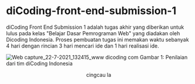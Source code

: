 # diCoding-front-end-submission-1

diCoding Front End Submission 1 adalah tugas akhir yang diberikan untuk lulus pada kelas "Belajar Dasar Pemrograman Web" yang diadakan oleh Dicoding Indonesia. Proses pembuatan tugas ini memakan waktu sebanyak 4 hari dengan rincian 3 hari mencari ide dan 1 hari realisasi ide.

![Web capture_22-7-2021_132415_www dicoding com](https://user-images.githubusercontent.com/56010150/126597818-0f7dcb53-c114-4113-b6c1-055960f7efd4.jpeg)
Gambar 1: Penilaian dari tim diCoding Indonesia

<p align="center">cingcau la</p>
